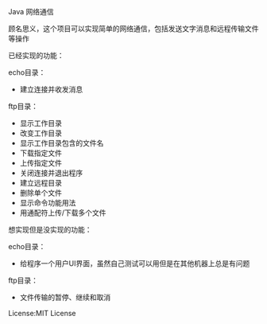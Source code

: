 Java 网络通信

顾名思义，这个项目可以实现简单的网络通信，包括发送文字消息和远程传输文件等操作

已经实现的功能：

echo目录：

- 建立连接并收发消息


ftp目录：

- 显示工作目录
- 改变工作目录
- 显示工作目录包含的文件名
- 下载指定文件
- 上传指定文件
- 关闭连接并退出程序
- 建立远程目录
- 删除单个文件
- 显示命令功能用法
- 用通配符上传/下载多个文件

想实现但是没实现的功能：

echo目录：

- 给程序一个用户UI界面，虽然自己测试可以用但是在其他机器上总是有问题

ftp目录：

- 文件传输的暂停、继续和取消

License:MIT License
